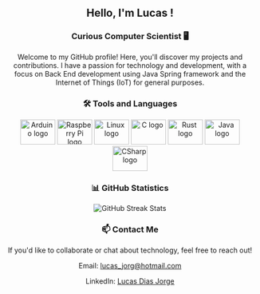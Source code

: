 <h2 align="center">Hello, I'm Lucas !</h2>
<h3 align="center">Curious Computer Scientist 🖥️ </h3>
<p align="center">Welcome to my GitHub profile! Here, you'll discover my projects and contributions. I have a passion for technology and development, with a focus on Back End development using Java Spring framework and the Internet of Things (IoT) for general purposes.</p>

<h3 align="center">🛠️ Tools and Languages</h3>
<div align="center">
  <img src="https://cdn.jsdelivr.net/gh/devicons/devicon/icons/arduino/arduino-original.svg" height="50" width="70" alt="Arduino logo" />
  <img src="https://cdn.jsdelivr.net/gh/devicons/devicon/icons/raspberrypi/raspberrypi-original.svg" height="50" width="70" alt="Raspberry Pi logo" />
  <img src="https://cdn.jsdelivr.net/gh/devicons/devicon/icons/linux/linux-original.svg" height="50" width="70" alt="Linux logo" />
  <img src="https://cdn.jsdelivr.net/gh/devicons/devicon/icons/c/c-original.svg" height="50" width="70" alt="C logo" />
  <img src="https://cdn.jsdelivr.net/gh/devicons/devicon/icons/rust/rust-original.svg" height="50" width="70" alt="Rust logo" />
  <img src="https://cdn.jsdelivr.net/gh/devicons/devicon/icons/java/java-original.svg" height="50" width="70" alt="Java logo" />
  <img src="https://cdn.jsdelivr.net/gh/devicons/devicon@latest/icons/csharp/csharp-original.svg" height="50" width="70" alt="CSharp logo" />
</div>

<h3 align="center">📊 GitHub Statistics</h3>
<div align="center">
  <img src="http://github-readme-streak-stats.herokuapp.com?user=LucasDiasJorge&theme=dark&hide_border=true&date_format=M%20j%5B%2C%20Y%5D" alt="GitHub Streak Stats" />
</div>

<h3 align="center">📫 Contact Me</h3>
<div align="center">
  <p>If you'd like to collaborate or chat about technology, feel free to reach out!</p>
  <p>Email: <a href="mailto:lucas_jorg@hotmail.com">lucas_jorg@hotmail.com</a></p>
  <p>LinkedIn: <a href="https://www.linkedin.com/in/lucasdiasjorge">Lucas Dias Jorge</a></p>
</div>
